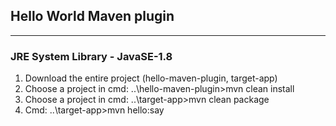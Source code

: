 ## Hello World Maven plugin
----------------------------


### JRE System Library - JavaSE-1.8

1. Download the entire project (hello-maven-plugin, target-app)
2. Choose a project in cmd: ..\hello-maven-plugin>mvn clean install
3. Choose a project in cmd: ..\target-app>mvn clean package
4. Cmd: ..\target-app>mvn hello:say
